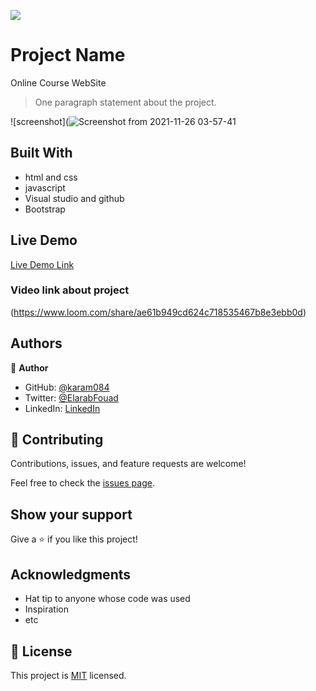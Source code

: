 ![](https://github.com/karam084/online-course)

# Project Name

Online Course WebSite

> One paragraph statement about the project.

![screenshot](![Screenshot from 2021-11-26 03-57-41](https://user-images.githubusercontent.com/77942746/143515573-2d75e63f-9fb0-44b5-a2dc-5f74920fea08.png)

## Built With

- html and css
- javascript
- Visual studio and github
- Bootstrap

## Live Demo

[Live Demo Link](https://karam084.github.io/online-course/)

### Video link about project

(https://www.loom.com/share/ae61b949cd624c718535467b8e3ebb0d)

## Authors

👤 **Author**

- GitHub: [@karam084](https://github.com/karam084)
- Twitter: [@ElarabFouad](https://twitter.com/ElarabFouad)
- LinkedIn: [LinkedIn](https://www.linkedin.com/in/karam-fouad-179830214/)

## 🤝 Contributing

Contributions, issues, and feature requests are welcome!

Feel free to check the [issues page](../../issues/).

## Show your support

Give a ⭐️ if you like this project!

## Acknowledgments

- Hat tip to anyone whose code was used
- Inspiration
- etc

## 📝 License

This project is [MIT](./MIT.md) licensed.
